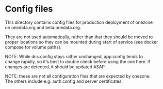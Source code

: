 # Config files

This directory contains config files for production deployment of 
onezone on onedata.org and beta.onedata.org.

They are not used automatically, rather than that they should be moved
to proper locations so they can be mounted during start of service
(see docker compose for volume paths).

NOTE: While dns.config stays rather unchanged, app.config tends to
change rapidly, so it's best to double check before using the one here.
If changes are detected, it should be updated ASAP.

NOTE: these are not all configuration files that are expected by 
onezone. The others include e.g. auth.config and server certificates.